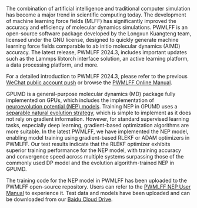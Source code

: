 The combination of artificial intelligence and traditional computer simulation has become a major trend in scientific computing today. The development of machine learning force fields (MLFF) has significantly improved the accuracy and efficiency of molecular dynamics simulations. PWMLFF is an open-source software package developed by the Longxun Kuangteng team, licensed under the GNU license, designed to quickly generate machine learning force fields comparable to ab initio molecular dynamics (AIMD) accuracy. The latest release, PWMLFF 2024.3, includes important updates such as the Lammps libtorch interface solution, an active learning platform, a data processing platform, and more.

For a detailed introduction to PWMLFF 2024.3, please refer to the previous [WeChat public account push](https://mp.weixin.qq.com/s/fbLKLV8738vPBRH3q-2alQ) or browse the [PWMLFF Online Manual](http://doc.lonxun.com/PWMLFF/).

GPUMD is a general-purpose molecular dynamics (MD) package fully implemented on GPUs, which includes the implementation of [neuroevolution potential (NEP) models](https://doi.org/10.1063/5.0106617). Training NEP in GPUMD uses a [separable natural evolution strategy](https://doi.org/10.1145/2001576.2001692), which is simple to implement as it does not rely on gradient information. However, for standard supervised learning tasks, especially deep learning, gradient-based optimization algorithms are more suitable. In the latest PWMLFF, we have implemented the NEP model, enabling model training using gradient-based RLEKF or ADAM optimizers in PWMLFF. Our test results indicate that the RLEKF optimizer exhibits superior training performance for the NEP model, with training accuracy and convergence speed across multiple systems surpassing those of the commonly used DP model and the evolution algorithm-trained NEP in GPUMD.

The training code for the NEP model in PWMLFF has been uploaded to the PWMLFF open-source repository. Users can refer to the [PWMLFF NEP User Manual](http://doc.lonxun.com/PWMLFF/models/nep/nep_lkf/) to experience it. Test data and models have been uploaded and can be downloaded from our [Baidu Cloud Drive](https://pan.baidu.com/s/1M0cf-7brcM0kwgmuwgMqNQ?pwd=pwmt).
